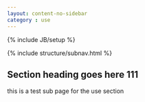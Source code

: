 ```yaml
---
layout: content-no-sidebar
category : use
---
```

{% include JB/setup %}

{% include structure/subnav.html %}



## Section heading goes here 111

this is a test sub page for the use section